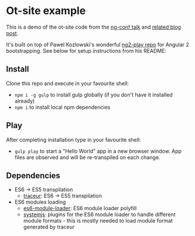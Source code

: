 Ot-site example
========

This is a demo of the ot-site code from the [ng-conf talk]() and [related blog post](https://www.airpair.com/angularjs/posts/creating-components-p3-angular2-directives).  

It's built on top of Pawel Kozlowski's wonderful [ng2-play repo](https://github.com/pkozlowski-opensource/ng2-play) for Angular 2 bootstrapping.  See below for setup instructions from his README:

## Install

Clone this repo and execute in your favourite shell:

* `npm i -g gulp` to install gulp globally (if you don't have it installed already)
* `npm i` to install local npm dependencies

## Play

After completing installation type in your favourite shell:

* `gulp play` to start a "Hello World" app in a new browser window. App files are observed and will be re-transpiled on each change.

## Dependencies

* ES6 -> ES5 transpilation
    * [traceur](https://github.com/google/traceur-compiler): ES6 -> ES5 transpilation
* ES6 modules loading
    * [es6-module-loader](https://github.com/ModuleLoader/es6-module-loader): ES6 module loader polyfill
    * [systemjs](https://github.com/systemjs/systemjs): plugins for the ES6 module loader to handle different module formats - this is mostly needed to load module format generated by traceur